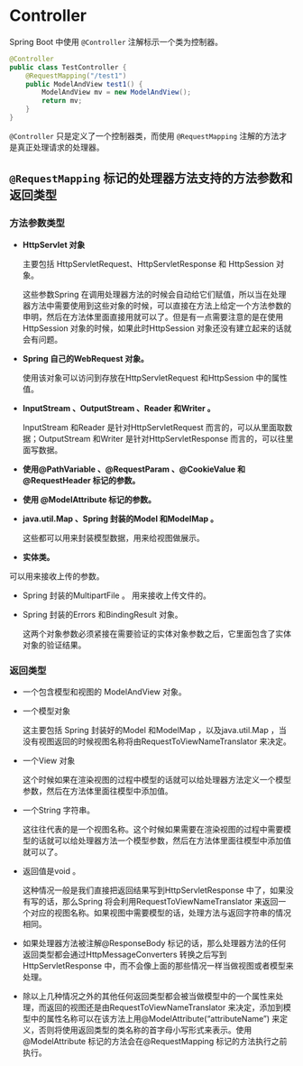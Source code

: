 # Controller

Spring Boot 中使用 `@Controller` 注解标示一个类为控制器。

```java
@Controller
public class TestController {
    @RequestMapping("/test1")
    public ModelAndView test1() {
        ModelAndView mv = new ModelAndView();
        return mv;
    }
}
```

`@Controller` 只是定义了一个控制器类，而使用 `@RequestMapping` 注解的方法才是真正处理请求的处理器。

## `@RequestMapping` 标记的处理器方法支持的方法参数和返回类型

### 方法参数类型

* **HttpServlet 对象**

  主要包括 HttpServletRequest、HttpServletResponse 和 HttpSession 对象。

  这些参数Spring 在调用处理器方法的时候会自动给它们赋值，所以当在处理器方法中需要使用到这些对象的时候，可以直接在方法上给定一个方法参数的申明，然后在方法体里面直接用就可以了。但是有一点需要注意的是在使用HttpSession 对象的时候，如果此时HttpSession 对象还没有建立起来的话就会有问题。

* **Spring 自己的WebRequest 对象。**

  使用该对象可以访问到存放在HttpServletRequest 和HttpSession 中的属性值。

* **InputStream 、OutputStream 、Reader 和Writer 。**

  InputStream 和Reader 是针对HttpServletRequest 而言的，可以从里面取数据；OutputStream 和Writer 是针对HttpServletResponse 而言的，可以往里面写数据。

* **使用@PathVariable 、@RequestParam 、@CookieValue 和@RequestHeader 标记的参数。**

* **使用 @ModelAttribute 标记的参数。**

* **java.util.Map 、Spring 封装的Model 和ModelMap 。**

  这些都可以用来封装模型数据，用来给视图做展示。

* **实体类。** 

可以用来接收上传的参数。

* Spring 封装的MultipartFile 。 用来接收上传文件的。

* Spring 封装的Errors 和BindingResult 对象。

  这两个对象参数必须紧接在需要验证的实体对象参数之后，它里面包含了实体对象的验证结果。

### 返回类型

* 一个包含模型和视图的 ModelAndView 对象。

* 一个模型对象

  这主要包括 Spring 封装好的Model 和ModelMap ，以及java.util.Map ，当没有视图返回的时候视图名称将由RequestToViewNameTranslator 来决定。

* 一个View 对象

  这个时候如果在渲染视图的过程中模型的话就可以给处理器方法定义一个模型参数，然后在方法体里面往模型中添加值。

* 一个String 字符串。

  这往往代表的是一个视图名称。这个时候如果需要在渲染视图的过程中需要模型的话就可以给处理器方法一个模型参数，然后在方法体里面往模型中添加值就可以了。

* 返回值是void 。

  这种情况一般是我们直接把返回结果写到HttpServletResponse 中了，如果没有写的话，那么Spring 将会利用RequestToViewNameTranslator 来返回一个对应的视图名称。如果视图中需要模型的话，处理方法与返回字符串的情况相同。

* 如果处理器方法被注解@ResponseBody 标记的话，那么处理器方法的任何返回类型都会通过HttpMessageConverters 转换之后写到HttpServletResponse 中，而不会像上面的那些情况一样当做视图或者模型来处理。

* 除以上几种情况之外的其他任何返回类型都会被当做模型中的一个属性来处理，而返回的视图还是由RequestToViewNameTranslator 来决定，添加到模型中的属性名称可以在该方法上用@ModelAttribute\(“attributeName”\) 来定义，否则将使用返回类型的类名称的首字母小写形式来表示。使用@ModelAttribute 标记的方法会在@RequestMapping 标记的方法执行之前执行。



